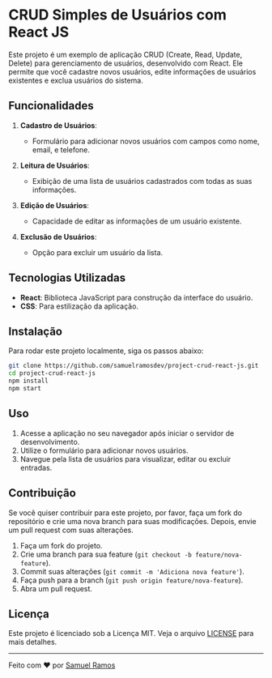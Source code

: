 # CRUD Simples de Usuários com React JS

Este projeto é um exemplo de aplicação CRUD (Create, Read, Update, Delete) para gerenciamento de usuários, desenvolvido com React. Ele permite que você cadastre novos usuários, edite informações de usuários existentes e exclua usuários do sistema.

## Funcionalidades

1. **Cadastro de Usuários**:
    - Formulário para adicionar novos usuários com campos como nome, email, e telefone.

2. **Leitura de Usuários**:
    - Exibição de uma lista de usuários cadastrados com todas as suas informações.

3. **Edição de Usuários**:
    - Capacidade de editar as informações de um usuário existente.

4. **Exclusão de Usuários**:
    - Opção para excluir um usuário da lista.

## Tecnologias Utilizadas

- **React**: Biblioteca JavaScript para construção da interface do usuário.
- **CSS**: Para estilização da aplicação.

## Instalação

Para rodar este projeto localmente, siga os passos abaixo:

```bash
git clone https://github.com/samuelramosdev/project-crud-react-js.git
cd project-crud-react-js
npm install
npm start
```

## Uso

1. Acesse a aplicação no seu navegador após iniciar o servidor de desenvolvimento.
2. Utilize o formulário para adicionar novos usuários.
3. Navegue pela lista de usuários para visualizar, editar ou excluir entradas.

## Contribuição

Se você quiser contribuir para este projeto, por favor, faça um fork do repositório e crie uma nova branch para suas modificações. Depois, envie um pull request com suas alterações.

1. Faça um fork do projeto.
2. Crie uma branch para sua feature (`git checkout -b feature/nova-feature`).
3. Commit suas alterações (`git commit -m 'Adiciona nova feature'`).
4. Faça push para a branch (`git push origin feature/nova-feature`).
5. Abra um pull request.

## Licença

Este projeto é licenciado sob a Licença MIT. Veja o arquivo [LICENSE](LICENSE) para mais detalhes.

---

Feito com ❤️ por [Samuel Ramos](https://github.com/samuelramosdev)
